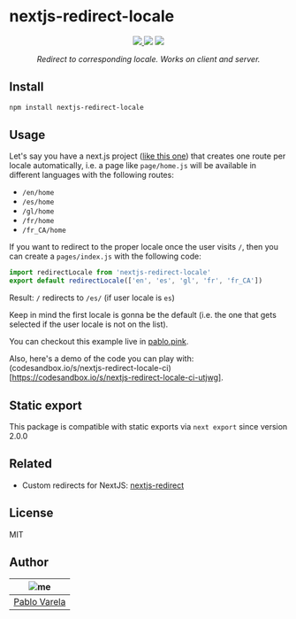 # nextjs-redirect-locale

<p align="center">
  <a href="https://github.com/pablopunk/miny"><img src="https://img.shields.io/badge/made_with-miny-1eced8.svg" /> </a>
  <a href="https://www.npmjs.com/package/nextjs-redirect-locale"><img src="https://img.shields.io/npm/dt/nextjs-redirect-locale.svg?color=6c5ce7" /></a>
  <a href="https://packagephobia.now.sh/result?p=nextjs-redirect-locale"><img src="https://packagephobia.now.sh/badge?p=nextjs-redirect-locale"/></a>
</p>

<p align="center">
  <i>Redirect to corresponding locale. Works on client and server.</i>
</p>

## Install

```sh
npm install nextjs-redirect-locale
```

## Usage

Let's say you have a next.js project ([like this one](https://github.com/pablopunk/pablo.pink)) that creates one route per locale automatically, i.e. a page like `page/home.js` will be available in different languages with the following routes:

- `/en/home`
- `/es/home`
- `/gl/home`
- `/fr/home`
- `/fr_CA/home`

If you want to redirect to the proper locale once the user visits `/`, then you can create a `pages/index.js` with the following code:

```jsx
import redirectLocale from 'nextjs-redirect-locale'
export default redirectLocale(['en', 'es', 'gl', 'fr', 'fr_CA'])
```

Result: `/` redirects to `/es/` (if user locale is `es`)

Keep in mind the first locale is gonna be the default (i.e. the one that gets selected if the user locale is not on the list).

You can checkout this example live in [pablo.pink](https://pablo.pink/).

Also, here's a demo of the code you can play with: (codesandbox.io/s/nextjs-redirect-locale-ci)[https://codesandbox.io/s/nextjs-redirect-locale-ci-utjwg].

## Static export

This package is compatible with static exports via `next export` since version 2.0.0

## Related

- Custom redirects for NextJS: [nextjs-redirect](https://github.com/pablopunk/nextjs-redirect)

## License

MIT

## Author

| ![me](https://gravatar.com/avatar/fa50aeff0ddd6e63273a068b04353d9d?size=100) |
| ---------------------------------------------------------------------------- |
| [Pablo Varela](https://pablo.pìnk)                                           |
